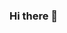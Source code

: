 ### Hi there 👋

<!--
**lhb0269/lhb0269** is a ✨ _special_ ✨ repository because its `README.md` (this file) appears on your GitHub profile.
https://img.shields.io/badge/any_text-you_like-blue
Here are some ideas to get you started:

- 🔭 I’m currently working on ...
- 🌱 I’m currently learning ...
- 👯 I’m looking to collaborate on ...
- 🤔 I’m looking for help with ...
- 💬 Ask me about ...
- 📫 How to reach me: ...
- 😄 Pronouns: ...
- ⚡ Fun fact: ...
-->
